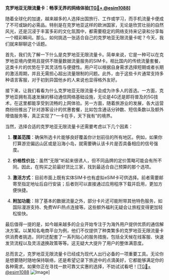 **克罗地亚无限流量卡：畅享无界的网络体验[[TG💪+ @esim1088](https://t.me/s/esim1088)]**

随着全球化的加速，越来越多的人选择出国旅行、工作或学习，而手机流量卡便成了不可或缺的必需品。特别是在克罗地亚这样的欧洲国家，无论是欣赏壮丽的自然风光，还是沉浸于丰富多彩的文化氛围中，都需要稳定的网络支持来记录和分享每一个精彩瞬间。那么，如何挑选一张适合自己的克罗地亚无限流量卡呢？今天，我们就来聊聊这个话题。

首先，我们先了解一下什么是克罗地亚无限流量卡。简单来说，它是一种可以在克罗地亚境内使用且提供不限量数据流量服务的SIM卡。相比国内的传统流量套餐，这类卡片的优势在于其灵活性与便捷性。用户可以根据自身需求选择短期或者长期的激活周期，并且无需担心超出流量限制的问题。此外，由于这些卡片通常支持多种语言客服，对于初到异国他乡的人来说也显得格外友好。

接下来，让我们看看为什么克罗地亚无限流量卡会成为许多人的首选。一方面，克罗地亚拥有高速发展的移动通信网络基础设施，无论是4G还是即将普及的5G技术，在这里都能享受到流畅的上网体验。另一方面，随着旅游业的发展，各大运营商纷纷推出了针对游客设计的优惠套餐，比如包含通话分钟数、短信条数以及额外增值服务等，真正实现了“一卡在手，天下我有”的境界。

当然，选择合适的克罗地亚无限流量卡还需要考虑以下几个因素：

1. **覆盖范围**：确保所选卡片能够良好覆盖你计划前往的所有地区。例如，如果你打算游览偏远山区或是沿海小岛，就需要确认该卡片是否具备相应的信号强度。

2. **价格性价比**：虽然“无限”听起来很诱人，但不同品牌的定价策略可能会有所不同。因此，在购买之前最好货比三家，找到最适合自己预算的那个选项。

3. **激活方式**：目前市面上既有实体SIM卡也有虚拟eSIM卡可供选择。前者需要邮寄至指定地址后自行安装；后者则可以直接通过应用程序下载并启用，更加方便快捷。

4. **附加功能**：除了基本的数据流量之外，部分卡片还可能附带其他特色服务，如国际漫游支持、免费WiFi热点连接等。这些额外福利无疑会让旅程变得更加轻松愉快。

最后值得一提的是，如今越来越多的企业开始专注于为海外用户提供优质的通信解决方案。以某知名电商平台为例，他们不仅提供了种类繁多的克罗地亚无限流量卡供消费者挑选，同时还配套了一系列贴心的服务措施，包括全天候在线客服、快速发货流程以及灵活退换政策等等。这无疑大大提升了用户的整体满意度。

总而言之，克罗地亚无限流量卡已经成为现代人出行必备的一项重要工具。无论你是想要随时随地保持联络，还是希望记录下旅途中的点滴美好，它都能够满足你的各种需求。如果你正在寻找一款可靠又实惠的选择，不妨试试看吧！[[TG💪+ @esim1088](https://t.me/s/esim1088) ![Image](https://i.postimg.cc/4NQfJmqS/Snipaste-2025-05-13-00-14-12.png)]